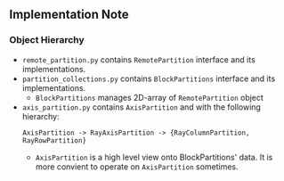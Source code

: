 ## Implementation Note

### Object Hierarchy

- `remote_partition.py` contains `RemotePartition` interface and its implementations.
- `partition_collections.py` contains `BlockPartitions` interface and its implementations.
	- `BlockPartitions` manages 2D-array of `RemotePartition` object
- `axis_partition.py` contains `AxisPartition` and with the following hierarchy:
	```
	AxisPartition -> RayAxisPartition -> {RayColumnPartition, RayRowPartition}
	```
	- `AxisPartition` is a high level view onto BlockPartitions' data. It is more
	   convient to operate on `AxisPartition` sometimes.